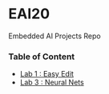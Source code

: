 # EAI20
Embedded AI Projects Repo
### Table of Content
* [Lab 1 : Easy Edit](https://github.com/ZhihengChang/EAI20/tree/master/lab1/Easy%20Edit)
* [Lab 3 : Neural Nets](https://github.com/ZhihengChang/EAI20/tree/master/lab3)
